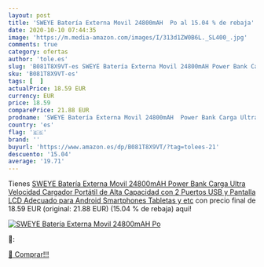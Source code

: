 ```yaml
---
layout: post
title: 'SWEYE Batería Externa Movil 24800mAH  Po al 15.04 % de rebaja'
date: 2020-10-10 07:44:35
image: 'https://m.media-amazon.com/images/I/313d1ZW0B6L._SL400_.jpg'
comments: true
category: ofertas
author: 'tole.es'
slug: 'B081T8X9VT-es SWEYE Batería Externa Movil 24800mAH Power Bank Carga...'
sku: 'B081T8X9VT-es'
tags: [  ]
actualPrice: 18.59 EUR
currency: EUR
price: 18.59
comparePrice: 21.88 EUR
prodname: 'SWEYE Batería Externa Movil 24800mAH  Power Bank Carga Ultra Velocidad Cargador Portátil de Alta Capacidad con 2 Puertos USB y Pantalla LCD  Adecuado para Android Smartphones  Tabletas y etc'
country: 'es'
flag: '🇪🇸'
brand: ''
buyurl: 'https://www.amazon.es/dp/B081T8X9VT/?tag=tolees-21'
descuento: '15.04'
average: '19.71'
---
```


Tienes [SWEYE Batería Externa Movil 24800mAH  Power Bank Carga Ultra Velocidad Cargador Portátil de Alta Capacidad con 2 Puertos USB y Pantalla LCD  Adecuado para Android Smartphones  Tabletas y etc](https://www.amazon.es/dp/B081T8X9VT/?tag=tolees-21) con precio final de  18.59 EUR (original: 21.88 EUR) (15.04 %  de rebaja) aqui!

[![SWEYE Batería Externa Movil 24800mAH  Po](https://m.media-amazon.com/images/I/313d1ZW0B6L._SL400_.jpg)](https://www.amazon.es/dp/B081T8X9VT/?tag=tolees-21)

🔎:


[🛒 Comprar!!!](https://www.amazon.es/dp/B081T8X9VT/?tag=tolees-21)
